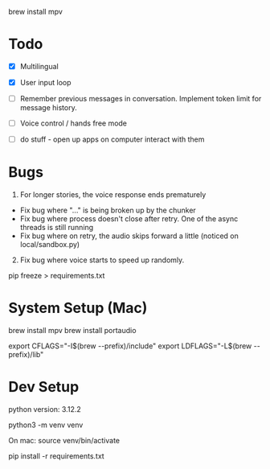 brew install mpv


# Todo
- [x] Multilingual
- [x] User input loop
- [ ] Remember previous messages in conversation. Implement token limit for message history.
- [ ] Voice control / hands free mode
- [ ] do stuff - open up apps on computer interact with them


# Bugs
1. For longer stories, the voice response ends prematurely
  - Fix bug where "..." is being broken up by the chunker
  - Fix bug where process doesn't close after retry. One of the async threads is still running
  - Fix bug where on retry, the audio skips forward a little (noticed on local/sandbox.py)
2. Fix bug where voice starts to speed up randomly.


pip freeze >  requirements.txt

# System Setup (Mac)
brew install mpv
brew install portaudio

export CFLAGS="-I$(brew --prefix)/include"
export LDFLAGS="-L$(brew --prefix)/lib"


# Dev Setup
python version: 3.12.2

python3 -m venv venv

On mac:
source venv/bin/activate

pip install -r requirements.txt